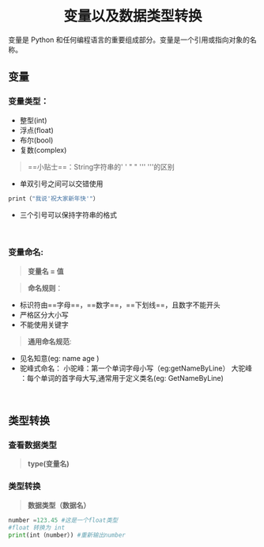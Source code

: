 # <center>变量以及数据类型转换
变量是 Python 和任何编程语言的重要组成部分。变量是一个引用或指向对象的名称。
## 变量
### 变量类型：
- 整型(int)
- 浮点(float)
- 布尔(bool)
- 复数(complex)

>==小贴士==：String字符串的' ' " " ''' '''的区别
- 单双引号之间可以交错使用

```python
print（"我说'祝大家新年快'"）
```
- 三个引号可以保持字符串的格式

<br>

### 变量命名:
> **变量名 = 值**

> **命名规则**：
- 标识符由==字母==，==数字==，==下划线==，且数字不能开头
- 严格区分大小写
- 不能使用关键字
>**通用命名规范**:
- 见名知意(eg: name age )
- 驼峰式命名：
小驼峰：第一个单词字母小写（eg:getNameByLine）
大驼峰 ：每个单词的首字母大写,通常用于定义类名(eg: GetNameByLine)
 
<br>

## 类型转换
### 查看数据类型
> **type(变量名)**

### 类型转换
> **数据类型（数据名）**

```python
number =123.45 #这是一个float类型
#float 转换为 int
print(int（number）) #重新输出number
```
